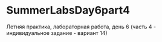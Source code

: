 # SummerLabsDay6part4
Летняя практика, лабораторная работа, день 6 (часть 4 - индивидуальное задание - вариант 14)

